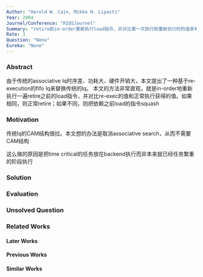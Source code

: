 ```yaml
---
Author: "Harold W. Cain, Mikko H. Lipasti"
Year: 2004
Journel/Conference: "RIOSJournel"
Summary: "retire前in-order重新执行load指令，并对比第一次执行和重新执行时的值来判断是否产生了memory conflict。通过这种方式避免load queue的associative search。"
Rate: 3
Question: "None"
Eureka: "None"
---
```

### Abstract
由于传统的associative lq时序差、功耗大、硬件开销大，本文提出了一种基于re-execution的fifo lq来替换传统的lq。
本文的方法非常直观，就是in-order地重新执行一遍retire之前的load指令，并对比re-exec的值和正常执行获得的值。如果相同，则正常retire；如果不同，则把依赖之前load的指令squash

### Motivation
传统lq的CAM结构很拉。本文想的办法是取消associative search，从而不需要CAM结构

这么做的原因是把time critical的任务放在backend执行而非本来就已经任务繁重的阶段执行

### Solution


### Evaluation


### Unsolved Question


### Related Works
#### Later Works

#### Previous Works

#### Similar Works

